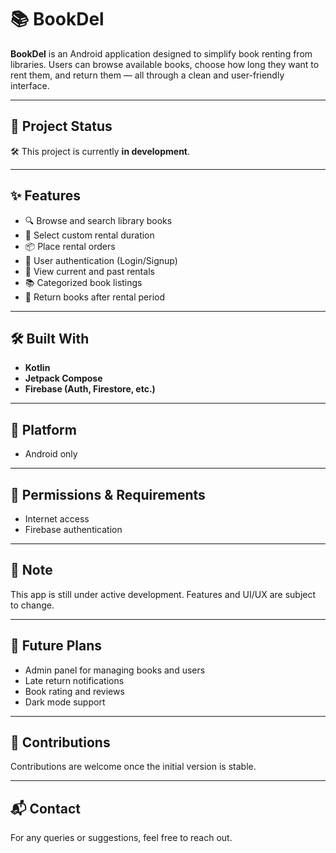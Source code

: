 # 📚 BookDel

**BookDel** is an Android application designed to simplify book renting from libraries. Users can browse available books, choose how long they want to rent them, and return them — all through a clean and user-friendly interface.

---

## 🚧 Project Status

🛠️ This project is currently **in development**.

---

## ✨ Features

- 🔍 Browse and search library books
- 📅 Select custom rental duration
- 📦 Place rental orders
- 👤 User authentication (Login/Signup)
- 🧾 View current and past rentals
- 📚 Categorized book listings
- 🔄 Return books after rental period

---

## 🛠️ Built With

- **Kotlin**
- **Jetpack Compose**
- **Firebase (Auth, Firestore, etc.)**

---

## 📱 Platform

- Android only

---

## 🔐 Permissions & Requirements

- Internet access
- Firebase authentication

---

## 📝 Note

This app is still under active development. Features and UI/UX are subject to change.

---

## 📌 Future Plans

- Admin panel for managing books and users
- Late return notifications
- Book rating and reviews
- Dark mode support

---

## 🤝 Contributions

Contributions are welcome once the initial version is stable.

---

## 📬 Contact

For any queries or suggestions, feel free to reach out.

